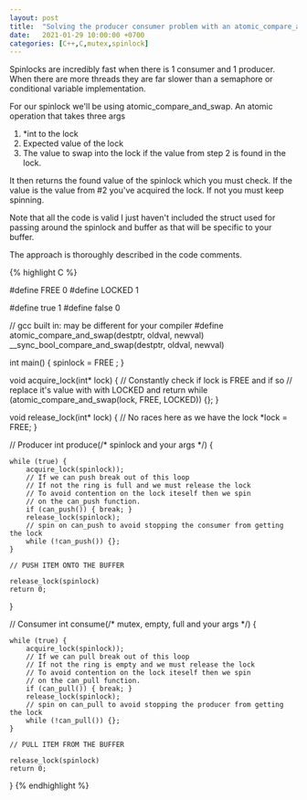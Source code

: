 ```yaml
---
layout: post
title:  "Solving the producer consumer problem with an atomic_compare_and_swap spinlock"
date:   2021-01-29 10:00:00 +0700
categories: [C++,C,mutex,spinlock]
---
```


Spinlocks are incredibly fast when there is 1 consumer and 1 producer. When there are more threads they are far slower than a semaphore
or conditional variable implementation.

For our spinlock we'll be using atomic_compare_and_swap. An atomic operation that takes three args 
1. *int to the lock
2. Expected value of the lock
3. The value to swap into the lock if the value from step 2 is found in the lock.

It then returns the found value of the spinlock which you must check. If the value is the value from #2 you've acquired the lock.
If not you must keep spinning.


Note that all the code is valid I just haven't included the struct used for passing around the spinlock and buffer as
that will be specific to your buffer.

The approach is thoroughly described in the code comments.

{% highlight C %}


#define FREE 0
#define LOCKED 1

#define true 1
#define false 0

// gcc built in: may be different for your compiler
#define atomic_compare_and_swap(destptr, oldval, newval) __sync_bool_compare_and_swap(destptr, oldval, newval)

int main() {
    spinlock = FREE ;
}


void acquire_lock(int* lock) {
    // Constantly check if lock is FREE and if so 
    // replace it's value with with LOCKED and return
    while (atomic_compare_and_swap(lock, FREE, LOCKED)) {};
}

void release_lock(int* lock) {
    // No races here as we have the lock
    *lock = FREE;
}


// Producer
int produce(/* spinlock and your args */) {

    while (true) {
        acquire_lock(spinlock));
        // If we can push break out of this loop
        // If not the ring is full and we must release the lock
        // To avoid contention on the lock iteself then we spin
        // on the can_push function.
        if (can_push()) { break; } 
        release_lock(spinlock);
        // spin on can_push to avoid stopping the consumer from getting the lock
        while (!can_push()) {}; 
    }   

    // PUSH ITEM ONTO THE BUFFER
    
    release_lock(spinlock)
    return 0;
}

// Consumer
int consume(/* mutex, empty, full and your args */) {

    while (true) {
        acquire_lock(spinlock));
        // If we can pull break out of this loop
        // If not the ring is empty and we must release the lock
        // To avoid contention on the lock iteself then we spin
        // on the can_pull function.
        if (can_pull()) { break; } 
        release_lock(spinlock);
        // spin on can_pull to avoid stopping the producer from getting the lock
        while (!can_pull()) {}; 
    }   

    // PULL ITEM FROM THE BUFFER
    
    release_lock(spinlock)
    return 0;
}
{% endhighlight %}